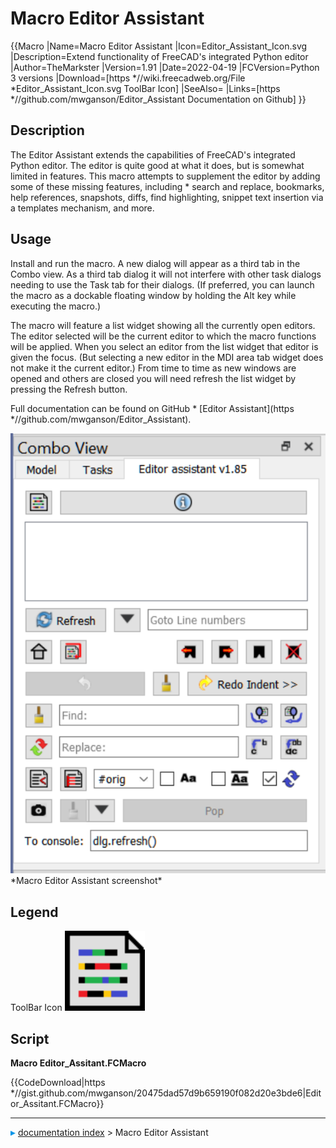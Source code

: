 # Macro Editor Assistant
{{Macro
|Name=Macro Editor Assistant
|Icon=Editor_Assistant_Icon.svg
|Description=Extend functionality of FreeCAD's integrated Python editor
|Author=TheMarkster
|Version=1.91
|Date=2022-04-19
|FCVersion=Python 3 versions
|Download=[https   *//wiki.freecadweb.org/File   *Editor_Assistant_Icon.svg ToolBar Icon]
|SeeAlso=
|Links=[https   *//github.com/mwganson/Editor_Assistant Documentation on Github]
}}

## Description

The Editor Assistant extends the capabilities of FreeCAD\'s integrated Python editor. The editor is quite good at what it does, but is somewhat limited in features. This macro attempts to supplement the editor by adding some of these missing features, including   * search and replace, bookmarks, help references, snapshots, diffs, find highlighting, snippet text insertion via a templates mechanism, and more.

## Usage

Install and run the macro. A new dialog will appear as a third tab in the Combo view. As a third tab dialog it will not interfere with other task dialogs needing to use the Task tab for their dialogs. (If preferred, you can launch the macro as a dockable floating window by holding the Alt key while executing the macro.)

The macro will feature a list widget showing all the currently open editors. The editor selected will be the current editor to which the macro functions will be applied. When you select an editor from the list widget that editor is given the focus. (But selecting a new editor in the MDI area tab widget does not make it the current editor.) From time to time as new windows are opened and others are closed you will need refresh the list widget by pressing the Refresh button.

Full documentation can be found on GitHub   * [Editor Assistant](https   *//github.com/mwganson/Editor_Assistant).

 <img alt="" src=images/Editor_Assistant_scr1.png  style="width   *400px;">  
*Macro Editor Assistant screenshot‎*

## Legend

 

ToolBar Icon  ![](images/Editor_Assistant_Icon.svg ) 

## Script

 **Macro Editor\_Assitant.FCMacro**


{{CodeDownload|https   *//gist.github.com/mwganson/20475dad57d9b659190f082d20e3bde6|Editor_Assitant.FCMacro}}



---
![](images/Right_arrow.png) [documentation index](../README.md) > Macro Editor Assistant
